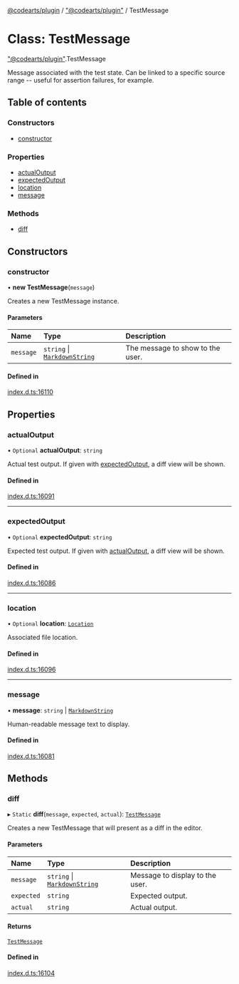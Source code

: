 [@codearts/plugin](../README.md) / ["@codearts/plugin"](../modules/_codearts_plugin_.md) / TestMessage

# Class: TestMessage

["@codearts/plugin"](../modules/_codearts_plugin_.md).TestMessage

Message associated with the test state. Can be linked to a specific
source range -- useful for assertion failures, for example.

## Table of contents

### Constructors

- [constructor](codearts_plugin_.TestMessage.md#constructor)

### Properties

- [actualOutput](codearts_plugin_.TestMessage.md#actualoutput)
- [expectedOutput](codearts_plugin_.TestMessage.md#expectedoutput)
- [location](codearts_plugin_.TestMessage.md#location)
- [message](codearts_plugin_.TestMessage.md#message)

### Methods

- [diff](codearts_plugin_.TestMessage.md#diff)

## Constructors

### constructor

• **new TestMessage**(`message`)

Creates a new TestMessage instance.

#### Parameters

| Name | Type | Description |
| :------ | :------ | :------ |
| `message` | `string` \| [`MarkdownString`](codearts_plugin_.MarkdownString.md) | The message to show to the user. |

#### Defined in

[index.d.ts:16110](https://github.com/huaweicloud/cloudide-plugin-api/blob/5055bbd/index.d.ts#L16110)

## Properties

### actualOutput

• `Optional` **actualOutput**: `string`

Actual test output. If given with [expectedOutput](codearts_plugin_.TestMessage.md#expectedoutput), a diff view will be shown.

#### Defined in

[index.d.ts:16091](https://github.com/huaweicloud/cloudide-plugin-api/blob/5055bbd/index.d.ts#L16091)

___

### expectedOutput

• `Optional` **expectedOutput**: `string`

Expected test output. If given with [actualOutput](codearts_plugin_.TestMessage.md#actualoutput), a diff view will be shown.

#### Defined in

[index.d.ts:16086](https://github.com/huaweicloud/cloudide-plugin-api/blob/5055bbd/index.d.ts#L16086)

___

### location

• `Optional` **location**: [`Location`](codearts_plugin_.Location.md)

Associated file location.

#### Defined in

[index.d.ts:16096](https://github.com/huaweicloud/cloudide-plugin-api/blob/5055bbd/index.d.ts#L16096)

___

### message

• **message**: `string` \| [`MarkdownString`](codearts_plugin_.MarkdownString.md)

Human-readable message text to display.

#### Defined in

[index.d.ts:16081](https://github.com/huaweicloud/cloudide-plugin-api/blob/5055bbd/index.d.ts#L16081)

## Methods

### diff

▸ `Static` **diff**(`message`, `expected`, `actual`): [`TestMessage`](codearts_plugin_.TestMessage.md)

Creates a new TestMessage that will present as a diff in the editor.

#### Parameters

| Name | Type | Description |
| :------ | :------ | :------ |
| `message` | `string` \| [`MarkdownString`](codearts_plugin_.MarkdownString.md) | Message to display to the user. |
| `expected` | `string` | Expected output. |
| `actual` | `string` | Actual output. |

#### Returns

[`TestMessage`](codearts_plugin_.TestMessage.md)

#### Defined in

[index.d.ts:16104](https://github.com/huaweicloud/cloudide-plugin-api/blob/5055bbd/index.d.ts#L16104)
